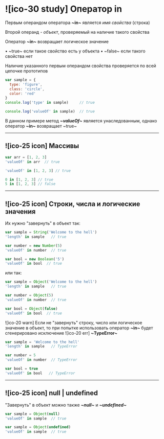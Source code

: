 # ![ico-30 study] Оператор in

Первым операндом оператора **~in~** является _имя свойства_ (строка)

Второй операнд - _объект_, проверяемый на наличие такого свойства

Оператор **~in~** возвращает логическое значение

• ~true~ если такое свойство есть у объекта
• ~false~ если такого свойства нет

Наличие указанного первым операндом свойства проверяется по всей цепочке прототипов

~~~js
var sample = {
  type: 'figure',
  class: 'circle',
  color: 'red'
}
console.log('type' in sample)     // true

console.log('valueOf' in sample)  // true
~~~

В данном примере метод **_~valueOf~_** является унаследованным, однако оператор **~in~** возвращает ~true~

___________________________________

## ![ico-25 icon] Массивы

~~~js
var arr = [1, 2, 3]
'valueOf' in arr  // true

'valueOf' in [1, 2, 3] // true

0 in [1, 2, 3] // true
5 in [1, 2, 3] // false
~~~

_________________________________

## ![ico-25 icon] Строки, числа и логические значения

Их нужно "завернуть" в объект так:

~~~js
var sample = String('Welcome to the hell')
'length' in sample   // true

var number = new Number(5)
'valueOf' in number  // true

var bool = new Boolean('5')
'valueOf' in bool  // true
~~~

или так:

~~~js
var sample = Object('Welcome to the hell')
'length' in sample   // true

var number = Object(5)
'valueOf' in number  // true

var bool = Object(false)
'valueOf' in bool  // true
~~~

![ico-20 warn] Если не "завернуть" строку, число или логическое значение в объект, то при попытке использовать оператор **~in~** будет сгенерировано исключение ![ico-20 err] **~TypeError~**

~~~js
var sample = 'Welcome to the hell'
'length' in sample   // TypeError

var number = 5
'valueOf' in number  // TypeError

var bool = true
'valueOf' in bool   // TypeError
~~~

__________________________________

## ![ico-25 icon] null | undefined

"Завернуть" в объект можно также **_~null~_** и **_~undefined~_**

~~~js
var sample = Object(null)
'valueOf' in sample  // true

var sample = Object(undefined)
'valueOf' in sample  // true
~~~
